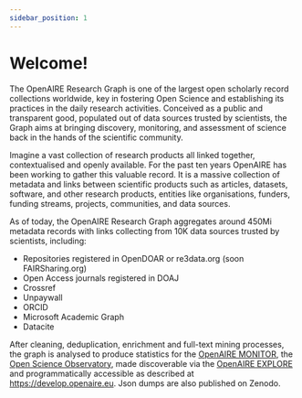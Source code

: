 ```yaml
---
sidebar_position: 1
---
```


# Welcome! 

The OpenAIRE Research Graph is one of the largest open scholarly record collections worldwide, key in fostering Open Science and establishing its practices in the daily research activities.
Conceived as a public and transparent good, populated out of data sources trusted by scientists, the Graph aims at bringing discovery, monitoring, and assessment of science back in the hands of the scientific community.

Imagine a vast collection of research products all linked together, contextualised and openly available. For the past ten years OpenAIRE has been working to gather this valuable record. It is a massive collection of metadata and links between scientific products such as articles, datasets, software, and other research products, entities like organisations, funders, funding streams, projects, communities, and data sources.

As of today, the OpenAIRE Research Graph aggregates around 450Mi metadata records with links collecting from 10K data sources trusted by scientists, including:

* Repositories registered in OpenDOAR or re3data.org (soon FAIRSharing.org)
* Open Access journals registered in DOAJ
* Crossref
* Unpaywall
* ORCID
* Microsoft Academic Graph
* Datacite

After cleaning, deduplication, enrichment and full-text mining processes, the graph is analysed to produce statistics for the [OpenAIRE MONITOR](https://monitor.openaire.eu), the [Open Science Observatory](https://osobservatory.openaire.eu), made discoverable via the [OpenAIRE EXPLORE](https://explore.openaire.eu) and programmatically accessible as described at 
<span className="todo">https://develop.openaire.eu</span>.
Json dumps are also published on Zenodo.
